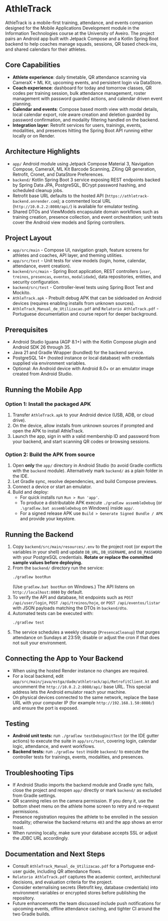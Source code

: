 ﻿# AthleTrack

AthleTrack is a mobile-first training, attendance, and events companion designed for the Mobile Applications Development module in the Information Technologies course at the University of Aveiro. The project pairs an Android app built with Jetpack Compose and a Kotlin Spring Boot backend to help coaches manage squads, sessions, QR based check-ins, and shared calendars for their athletes.

## Core Capabilities
- **Athlete experience**: daily timetable, QR attendance scanning via CameraX + ML Kit, upcoming events, and persistent login via DataStore.
- **Coach experience**: dashboard for today and tomorrow classes, QR codes per training session, bulk attendance management, roster management with password guarded actions, and calendar driven event planning.
- **Calendar and events**: Compose based month view with modal details, local calendar export, role aware creation and deletion guarded by password confirmation, and modality filtering handled on the backend.
- **Integration layer**: Retrofit services for users, trainings, events, modalities, and presences hitting the Spring Boot API running either locally or on Render.

## Architecture Highlights
- `app/` Android module using Jetpack Compose Material 3, Navigation Compose, CameraX, ML Kit Barcode Scanning, ZXing QR generation, Retrofit, Cronet, and DataStore Preferences.
- `backend/` Kotlin Spring Boot 3 service exposing REST endpoints backed by Spring Data JPA, PostgreSQL, BCrypt password hashing, and scheduled cleanup jobs.
- Retrofit base URL defaults to the hosted API (`https://athletrack-backend.onrender.com`); a commented local URL (`http://10.0.2.2:8080/api/`) is available for emulator testing.
- Shared DTOs and ViewModels encapsulate domain workflows such as training creation, presence collection, and event orchestration; unit tests cover the Android view models and Spring controllers.

## Project Layout
- `app/src/main` - Compose UI, navigation graph, feature screens for athletes and coaches, API layer, and theming utilities.
- `app/src/test` - Unit tests for view models (login, home, calendar, attendance, event creation).
- `backend/src/main` - Spring Boot application, REST controllers (`user`, `treinos`, `presencas`, `eventos`, `modalidade`), data repositories, entities, and security configuration.
- `backend/src/test` - Controller-level tests using Spring Boot Test and Mockito.
- `AthleTrack.apk` - Prebuilt debug APK that can be sideloaded on Android devices (requires enabling installs from unknown sources).
- `AthleTrack_Manual_de_Utilizacao.pdf` and `Relatorio AthleTrack.pdf` - Portuguese documentation and course report for deeper background.

## Prerequisites
- Android Studio Iguana (AGP 8.1+) with the Kotlin Compose plugin and Android SDK 26 through 35.
- Java 21 and Gradle Wrapper (bundled) for the backend service.
- PostgreSQL 14+ (hosted instance or local database) with credentials supplied via environment variables.
- Optional: An Android device with Android 8.0+ or an emulator image created from Android Studio.

## Running the Mobile App
### Option 1: Install the packaged APK
1. Transfer `AthleTrack.apk` to your Android device (USB, ADB, or cloud drive).
2. On the device, allow installs from unknown sources if prompted and open the APK to install AthleTrack.
3. Launch the app, sign in with a valid membership ID and password from your backend, and start scanning QR codes or browsing sessions.

### Option 2: Build the APK from source
1. Open **only** the `app/` directory in Android Studio (to avoid Gradle conflicts with the `backend` module). Alternatively mark `backend/` as a plain folder in the IDE.
2. Let Gradle sync, resolve dependencies, and build Compose previews.
3. Connect a device or start an emulator.
4. Build and deploy:
   - For quick installs run `Run > Run 'app'`.
   - To produce a distributable APK execute `./gradlew assembleDebug` (or `.\gradlew.bat assembleDebug` on Windows) inside `app/`.
   - For a signed release APK use `Build > Generate Signed Bundle / APK` and provide your keystore.

## Running the Backend
1. Copy `backend/src/main/resources/.env` to the project root (or export the variables in your shell) and update `DB_URL`, `DB_USERNAME`, and `DB_PASSWORD` with your PostgreSQL credentials. **Rotate or replace the committed sample values before deploying.**
2. From the `backend/` directory run the service:
   ```bash
   ./gradlew bootRun
   ```
   (Use `gradlew.bat bootRun` on Windows.) The API listens on `http://localhost:8080` by default.
3. To verify the API and database, hit endpoints such as `POST /api/user/login`, `POST /api/treinos/hoje`, or `POST /api/eventos/listar` with JSON payloads matching the DTOs in `backend/dto`.
4. Automated tests can be executed with:
   ```bash
   ./gradlew test
   ```
5. The service schedules a weekly cleanup (`PresencaCleanup`) that purges attendance on Sundays at 23:59; disable or adjust the cron if that does not suit your environment.

## Connecting the App to Your Backend
- When using the hosted Render instance no changes are required.
- For a local backend, edit `app/src/main/java/estga/dadm/athletrack/api/RetrofitClient.kt` and uncomment the `http://10.0.2.2:8080/api/` base URL. This special address lets the Android emulator reach your machine.
- On physical devices connected to the same network, replace the base URL with your computer IP (for example `http://192.168.1.50:8080/`) and ensure the port is exposed.

## Testing
- **Android unit tests:** run `./gradlew testDebugUnitTest` (or the IDE gutter actions) to execute the suite in `app/src/test`, covering login, calendar logic, attendance, and event workflows.
- **Backend tests:** run `./gradlew test` inside `backend/` to execute the controller tests for trainings, events, modalities, and presences.

## Troubleshooting Tips
- If Android Studio imports the backend module and Gradle sync fails, close the project and reopen `app/` directly or mark `backend/` as excluded from Gradle settings.
- QR scanning relies on the camera permission. If you deny it, use the bottom sheet menu on the athlete home screen to retry and re-request permissions.
- Presence registration requires the athlete to be enrolled in the session modality; otherwise the backend returns `403` and the app shows an error toast.
- When running locally, make sure your database accepts SSL or adjust the JDBC URL accordingly.

## Documentation and Next Steps
- Consult `AthleTrack_Manual_de_Utilizacao.pdf` for a Portuguese end-user guide, including QR attendance flows.
- `Relatorio AthleTrack.pdf` captures the academic context, architectural decisions, and evaluation criteria for the project.
- Consider externalising secrets (Retrofit key, database credentials) into environment variables or encrypted stores before publishing the repository.
- Future enhancements the team discussed include push notifications for upcoming events, offline attendance caching, and tighter CI around the two Gradle builds.


